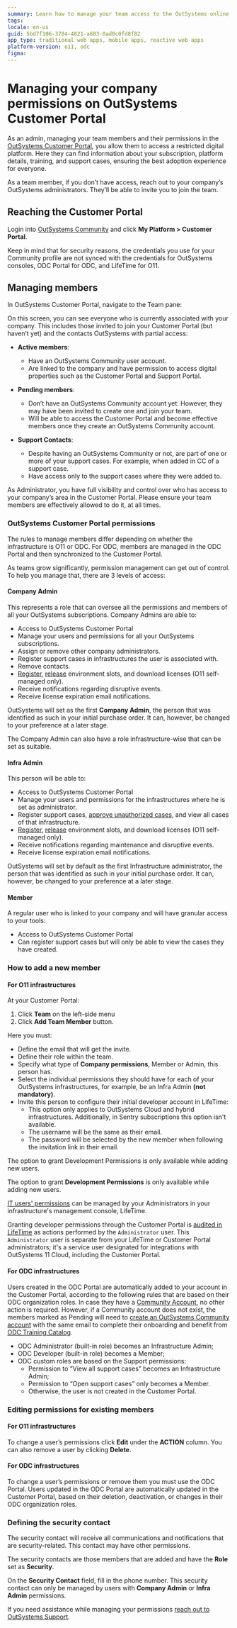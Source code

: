 ```yaml
---
summary: Learn how to manage your team access to the OutSystems online tools like Customer Portal, Support Portal and Licensing.
tags:
locale: en-us
guid: 5bd7f106-3784-4821-a603-0ad0c0fd8f82
app_type: traditional web apps, mobile apps, reactive web apps
platform-version: o11, odc
figma:
---
```


# Managing your company permissions on OutSystems Customer Portal

As an admin, managing your team members and their permissions in the [OutSystems Customer Portal](https://www.outsystems.com/csportal/Team), you allow them to access a restricted digital platform. Here they can find information about your subscription, platform details, training, and support cases, ensuring the best adoption experience for everyone.

As a team member, if you don’t have access, reach out to your company’s OutSystems administrators. They’ll be able to invite you to join the team.

## Reaching the Customer Portal

Login into [OutSystems Community](https://www.outsystems.com/community) and click **My Platform > Customer Portal**.

Keep in mind that for security reasons, the credentials you use for your Community profile are not synced with the credentials for OutSystems consoles, ODC Portal for ODC, and LifeTime for O11.

## Managing members

In OutSystems Customer Portal, navigate to the Team pane:

On this screen, you can see everyone who is currently associated with your company. This includes those invited to join your Customer Portal (but haven’t yet) and the contacts OutSystems with partial access:

* **Active members**:

    * Have an OutSystems Community user account.
    * Are linked to the company and have permission to access digital properties such as the Customer Portal and Support Portal.

* **Pending members**:

    * Don’t have an OutSystems Community  account yet. However, they may have been invited to create one and join your team.
    * Will be able to access the Customer Portal and become effective members once they create an OutSystems Community account.

* **Support Contacts**:

    * Despite having an OutSystems Community or not, are part of one or more of your support cases. For example, when added in CC of a support case.
    * Have access only to the support cases where they were added to.

As Administrator, you have full visibility and control over who has access to your company’s area in the Customer Portal. Please ensure your team members are effectively allowed to do it, at all times.

### OutSystems Customer Portal permissions

The rules to manage members differ depending on whether the infrastructure is O11 or ODC. For ODC, members are managed in the ODC Portal and then synchronized to the Customer Portal.

As teams grow significantly, permission management can get out of control. To help you manage that, there are 3 levels of access:

#### Company Admin

This represents a role that can oversee all the permissions and members of all your OutSystems subscriptions. Company Admins are able to:

* Access to OutSystems Customer Portal
* Manage your users and permissions for all your OutSystems subscriptions.
* Assign or remove other company administrators.
* Register support cases in infrastructures the user is associated with.
* Remove contacts.
* [Register](https://success.outsystems.com/Support/Enterprise_Customers/Licensing/Manage_and_Upgrade/03_Get_a_license_file_for_an_environment#Registering_your_environment_(using_the_serial_number)), [release](https://success.outsystems.com/Support/Enterprise_Customers/Licensing/Manage_and_Upgrade/05_How_to_free_up_an_existing_environment_in_licensing) environment slots, and download licenses (O11 self-managed only).
* Receive notifications regarding disruptive events.
* Receive license expiration email notifications.

OutSystems will set as the first **Company Admin**, the person that was identified as such in your initial purchase order. It can, however, be changed to your preference at a later stage.

The Company Admin can also have a role infrastructure-wise that can be set as suitable.

#### Infra Admin

This person will be able to:

* Access to OutSystems Customer Portal
* Manage your users and permissions for the infrastructures where he is set as administrator.
* Register support cases, [approve unauthorized cases](https://success.outsystems.com/Support/Account_and_Members_Management/Enhanced_security_for_OutSystems_support_cases), and view all cases of that infrastructure.
* [Register](https://success.outsystems.com/Support/Enterprise_Customers/Licensing/Manage_and_Upgrade/03_Get_a_license_file_for_an_environment#Registering_your_environment_(using_the_serial_number)), [release](https://success.outsystems.com/Support/Enterprise_Customers/Licensing/Manage_and_Upgrade/05_How_to_free_up_an_existing_environment_in_licensing) environment slots, and download licenses (O11 self-managed only).
* Receive notifications regarding maintenance and disruptive events.
* Receive license expiration email notifications.

OutSystems will set by default as the first Infrastructure administrator, the person that was identified as such in your initial purchase order. It can, however, be changed to your preference at a later stage.

#### Member

A regular user who is linked to your company and will have granular access to your tools:

* Access to OutSystems Customer Portal
* Can register support cases but will only be able to view the cases they have created.

### How to add a new member

#### For O11 infrastructures

At your Customer Portal:

1. Click **Team** on the left-side menu
1. Click **Add Team Member** button.

Here you must:

* Define the email that will get the invite.
* Define their role within the team.
* Specify what type of **Company permissions**, Member or Admin, this person has.
* Select the individual permissions they should have for each of your OutSystems infrastructures, for example, be an Infra Admin **(not mandatory)**.
* Invite this person to configure their initial developer account in LifeTime:
    * This option only applies to OutSystems Cloud and hybrid infrastructures. Additionally, in Sentry subscriptions this option isn't available.
    * The username will be the same as their email.
    * The password will be selected by the new member when following the invitation link in their email.

The option to grant Development Permissions is only available while adding new users.

<div class="info" markdown="1">

The option to grant **Development Permissions** is only available while adding new users.

[IT users' permissions](https://success.outsystems.com/Documentation/11/Managing_the_Applications_Lifecycle/Manage_IT_Users) can be managed by your Administrators in your infrastructure's management console, LifeTime.

Granting developer permissions through the Customer Portal is [audited in LifeTime](https://www.outsystems.com/tk/redirect?g=ff41a92e-5717-4a6c-9016-12acdb4de71f) as actions performed by the `Administrator` user. This `Administrator` user is separate from your LifeTime or Customer Portal administrators; it's a service user designated for integrations with OutSystems 11 Cloud, including the Customer Portal.

</div>

#### For ODC infrastructures

Users created in the ODC Portal are automatically added to your account in the Customer Portal, according to the following rules that are based on their ODC organization roles. In case they have a [Community Account](intro.md), no other action is required. However, if a Community account does not exist, the members marked as Pending will need to [create an OutSystems Community account](https://www.outsystems.com/community/) with the same email to complete their onboarding and benefit from [ODC Training Catalog](https://learn.outsystems.com/training/catalog/odc).

* ODC Administrator (built-in role) becomes an Infrastructure Admin;
* ODC Developer (built-in role) becomes a Member;
* ODC custom roles are based on the Support permissions:
    * Permission to “View all support cases” becomes an Infrastructure Admin;
    * Permission to “Open support cases” only becomes a Member.
    * Otherwise, the user is not created in the Customer Portal.

### Editing permissions for existing members

#### For O11 infrastructures

To change a user’s permissions click **Edit** under the **ACTION** column. You can also remove a user by clicking **Delete**.

#### For ODC infrastructures

To change a user’s permissions or remove them you must use the ODC Portal. Users updated in the ODC Portal are automatically updated in the Customer Portal, based on their deletion, deactivation, or changes in their ODC organization roles.

### Defining the security contact

The security contact will receive all communications and notifications that are security-related. This contact may have other permissions.

The security contacts are those members that are added and have the **Role** set as **Security**.

On the **Security Contact** field, fill in the phone number.
This security contact can only be managed by users with **Company Admin** or **Infra Admin** permissions.

If you need assistance while managing your permissions [reach out to OutSystems Support](https://www.outsystems.com/goto/contact-outsystems-support).
